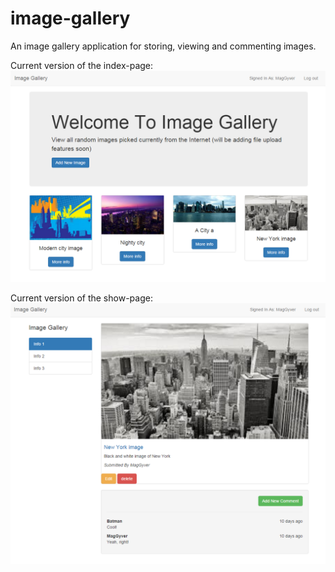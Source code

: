 # image-gallery
An image gallery application for storing, viewing and commenting images. 

Current version of the index-page: 
![alt text](https://raw.githubusercontent.com/juhanitapaninen/image-gallery/1b337922756064334f202ce2ede3ee1c85be00b6/index-page.png "Index-page")

Current version of the show-page: 
![alt text](https://raw.githubusercontent.com/juhanitapaninen/image-gallery/1b337922756064334f202ce2ede3ee1c85be00b6/show-page.png "Show-page")


